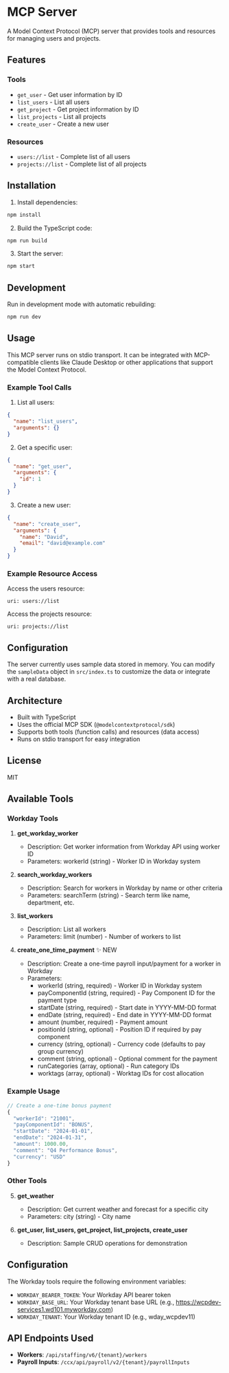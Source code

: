 # MCP Server

A Model Context Protocol (MCP) server that provides tools and resources for managing users and projects.

## Features

### Tools
- `get_user` - Get user information by ID
- `list_users` - List all users
- `get_project` - Get project information by ID
- `list_projects` - List all projects
- `create_user` - Create a new user

### Resources
- `users://list` - Complete list of all users
- `projects://list` - Complete list of all projects

## Installation

1. Install dependencies:
```bash
npm install
```

2. Build the TypeScript code:
```bash
npm run build
```

3. Start the server:
```bash
npm start
```

## Development

Run in development mode with automatic rebuilding:
```bash
npm run dev
```

## Usage

This MCP server runs on stdio transport. It can be integrated with MCP-compatible clients like Claude Desktop or other applications that support the Model Context Protocol.

### Example Tool Calls

1. List all users:
```json
{
  "name": "list_users",
  "arguments": {}
}
```

2. Get a specific user:
```json
{
  "name": "get_user",
  "arguments": {
    "id": 1
  }
}
```

3. Create a new user:
```json
{
  "name": "create_user",
  "arguments": {
    "name": "David",
    "email": "david@example.com"
  }
}
```

### Example Resource Access

Access the users resource:
```
uri: users://list
```

Access the projects resource:
```
uri: projects://list
```

## Configuration

The server currently uses sample data stored in memory. You can modify the `sampleData` object in `src/index.ts` to customize the data or integrate with a real database.

## Architecture

- Built with TypeScript
- Uses the official MCP SDK (`@modelcontextprotocol/sdk`)
- Supports both tools (function calls) and resources (data access)
- Runs on stdio transport for easy integration

## License

MIT 

## Available Tools

### Workday Tools

1. **get_workday_worker**
   - Description: Get worker information from Workday API using worker ID
   - Parameters: workerId (string) - Worker ID in Workday system

2. **search_workday_workers**
   - Description: Search for workers in Workday by name or other criteria
   - Parameters: searchTerm (string) - Search term like name, department, etc.

3. **list_workers**
   - Description: List all workers
   - Parameters: limit (number) - Number of workers to list

4. **create_one_time_payment** ✨ NEW
   - Description: Create a one-time payroll input/payment for a worker in Workday
   - Parameters:
     - workerId (string, required) - Worker ID in Workday system
     - payComponentId (string, required) - Pay Component ID for the payment type
     - startDate (string, required) - Start date in YYYY-MM-DD format  
     - endDate (string, required) - End date in YYYY-MM-DD format
     - amount (number, required) - Payment amount
     - positionId (string, optional) - Position ID if required by pay component
     - currency (string, optional) - Currency code (defaults to pay group currency)
     - comment (string, optional) - Optional comment for the payment
     - runCategories (array, optional) - Run category IDs
     - worktags (array, optional) - Worktag IDs for cost allocation

### Example Usage

```javascript
// Create a one-time bonus payment
{
  "workerId": "21001",
  "payComponentId": "BONUS",
  "startDate": "2024-01-01",
  "endDate": "2024-01-31",
  "amount": 1000.00,
  "comment": "Q4 Performance Bonus",
  "currency": "USD"
}
```

### Other Tools

5. **get_weather**
   - Description: Get current weather and forecast for a specific city
   - Parameters: city (string) - City name

6. **get_user, list_users, get_project, list_projects, create_user**
   - Description: Sample CRUD operations for demonstration

## Configuration

The Workday tools require the following environment variables:
- `WORKDAY_BEARER_TOKEN`: Your Workday API bearer token
- `WORKDAY_BASE_URL`: Your Workday tenant base URL (e.g., https://wcpdev-services1.wd101.myworkday.com)
- `WORKDAY_TENANT`: Your Workday tenant ID (e.g., wday_wcpdev11)

## API Endpoints Used

- **Workers**: `/api/staffing/v6/{tenant}/workers`
- **Payroll Inputs**: `/ccx/api/payroll/v2/{tenant}/payrollInputs` 